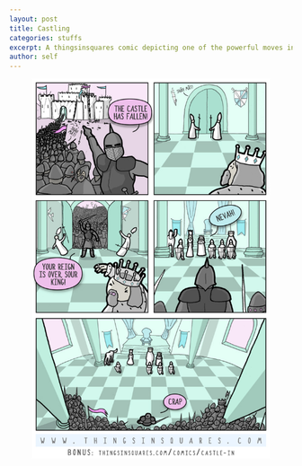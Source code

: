 ```yaml
---
layout: post
title: Castling
categories: stuffs
excerpt: A thingsinsquares comic depicting one of the powerful moves in the game of Chess.
author: self
---
```


<figure>
	<img src="/images/stuffs/castling-comic.jpg" alt="image">
</figure>
